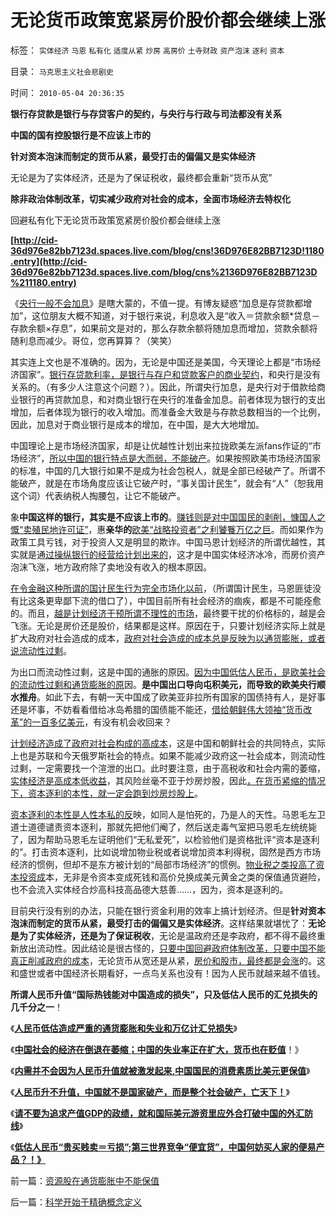 # 无论货币政策宽紧房价股价都会继续上涨

标签： `实体经济` `马恩` `私有化` `适度从紧` `炒房` `高房价` `土寺财政` `资产泡沫` `逐利` `资本` 

目录： `马克思主义社会悲剧史`

时间： `2010-05-04 20:36:35`

**银行存贷款是银行与存贷客户的契约，与央行与行政与司法都没有关系**

**中国的国有控股银行是不应该上市的**

**针对资本泡沫而制定的货币从紧，最受打击的偏偏又是实体经济**

无论是为了实体经济，还是为了保证税收，最终都会重新“货币从宽”

**除非政治体制改革，切实减少政府对社会的成本，全面市场经济去特权化**

回避私有化下无论货币政策宽紧房价股价都会继续上涨

**[http://cid-36d976e82bb7123d.spaces.live.com/blog/cns!36D976E82BB7123D!1180.entry](http://cid-36d976e82bb7123d.spaces.live.com/blog/cns%2136D976E82BB7123D%211180.entry)**

《[央行一般不会加息](../../../2010/4/27/加息对央行对消费都不是好选择.md)》是瞎大蒙的，不值一提。有博友疑惑“加息是存贷款都增加”，这位朋友大概不知道，对于银行来说，利息收入是“收入＝贷款余额*贷息－存款余额×存息”，如果前文是对的，那么存款余额将随加息而增加，贷款余额将随利息而减少。哥位，您再算算？（笑笑）

其实连上文也是不准确的。因为，无论是中国还是美国，今天理论上都是“市场经济国家”。[银行存贷款利率，是银行与存户和贷款客户的商业契约](../../../2010/1/28/投机如何才能危害社会？.md)，和央行是没有关系的。（有多少人注意这个问题？）。因此，所谓央行加息，是央行对于借款给商业银行的再贷款加息，和对商业银行在央行的准备金加息。前者体现为银行的支出增加，后者体现为银行的收入增加。而准备金大致是与存款总数相当的一个比例，因此，加息对于商业银行是成本的增加，在中国，是大大地增加。

中国理论上是市场经济国家，却是让优越性计划出来拉拢欧美左派fans作证的“市场经济”，[所以中国的银行特点是大而弱，不能破产](../../../2009/8/13/改革关键的战区是银行造小造强承担责任的改革.md)。如果按照欧美市场经济国家的标准，中国的几大银行如果不是成为社会包税人，就是全部已经破产了。所谓不能破产，就是在市场角度应该让它破产时，“事关国计民生”，就会有“人”（恕我用这个词）代表纳税人掏腰包，让它不能破产。

象**中国这样的银行，其实是不应该上市的**。[赚钱则是对中国国民的剥削，慷国人之慨“卖殖民地许可证”](../../../2009/8/8/政策是不能卖的，不值钱的国企根本卖不动.md)，惠**亲华的**[欧美“战略投资者”之利饕餮万亿之巨](../../../2007/9/2/外资饕餮国有银行改制疯赚10000亿.md)。而如果作为政策工具亏钱，对于投资人又是明显的欺诈。中国马恩计划经济的所谓优越性，其实就是通[过操纵银行的经营给计划出来的](../../../2009/12/26/“看得见的手”催化了大萧条.md)，这才是中国实体经济冰冷，而房价资产泡沫飞涨，地方政府除了卖地没有收入的根本原因。

[在令金融这种所谓的国计民生行为完全市场化以前](../../../2008/9/11/楼价下跌对银行的打击远比传说中的断供大.md)，（所谓国计民生，马恩匪徒没有比这条更卑鄙下流的借口了），中国目前所有社会经济的痼疾，都是不可能痊愈的。而且，[越是计划经济干预所谓不理性的市场](../../../2009/4/6/“市场不理性”道德借口操纵利益剥夺和财富转移.md)，最终要干扰的价格标的，越是会飞涨。无论是房价还是股价，结果都是这样。原因在于，只要计划经济实际上就是扩大政府对社会造成的成本，[政府对社会造成的成本总是反映为以通货膨胀，或者说流动性过剩](../../../2010/4/24/人民币低估造成恶性通货膨胀和失业和万亿损失.md)。

为出口而流动性过剩，这是中国的通胀的原因。[因为中国低估人民币，是欧美社会的流动性过剩和通货膨胀的原](../../../2009/7/29/中美互动的经济危机.md)因。**是中国出口导向屯积美元，而导致的欧美央行顺水推舟**。如此下去，有朝一天中国成了欧美亚非拉所有国家的国债持有人，是好事还是坏事，不妨看看借给冰岛希腊的国债能不能还，[借给朝鲜伟大领袖“货币改革”的一百多亿美元](../../../2010/1/10/朝鲜货币抢劫即将进入第二幕：恶性通货膨胀.md)，有没有机会收回来？

[计划经济造成了政府对社会构成的高成本](../../../2010/2/26/行政是社会的成本，而腐败是行政的成本.md)，这是中国和朝鲜社会的共同特点，实际上也是苏联和今天俄罗斯社会的特点。如果不能减少政府这一社会成本，则流动性过剩，一定需要找一个渲泄的出口。此时要注意，由于高税收和社会内需的萎缩，[实体经济是高成本低收益](../../../2009/8/7/生意难做，打肿脸充胖子的民营企业家.md)，其风险丝毫不亚于炒房炒股，因此[，在货币紧缩的情况下，资本逐利的本性，就一定会跑到炒房炒股上](../../../2008/6/8/天地良心！房价终究会涨的.md)。

[资本逐利的本性是人性本私的反](../../../2009/11/9/“资本逐利”是人类行为第三个次级需求本能.md)映，如同人是怕死的，乃是人的天性。马恩毛左卫道士道德谴责资本逐利，那就先把他们阉了，然后送走毒气室把马恩毛左统统毙了，因为帮助马恩毛左证明他们“无私爱死”，以检验他们是资格批评“资本是逐利的”。打击资本逐利，比如说增加物业税或者说增加资本利得税，固然是西方市场经济的惯例，但却不是东方被计划的“局部市场经济”的惯例。[物业税之类投高了资本投资成](../../../2010/1/7/推出物业税房价会进一步上升.md)本，无非是令资本变成死钱和高价兑换成美元黄金之类的保值通货避险，也不会流入实体经合炒高科技高品德大慈善……，因为，资本是逐利的。

目前央行没有别的办法，只能在银行资金利用的效率上搞计划经济。但是**针对资本泡沫而制定的货币从紧，最受打击的偏偏又是实体经济**。这样结果就堪忧了：**无论是为了实体经济，还是为了保证税收**，无论是温政府还是李政府，都不得不最终重新放出流动性。因此结论是很古怪的，[只要中国回避政府体制改革，只要中国不能真正削减政府的成本](../../../2009/7/29/市场经济去特权化的真正利益阻力.md)，无论货币从宽还是从紧，[房价和股市，最终都是会涨](../../../2008/5/27/硬需求来自银行信贷任务，房价极端下还可以再涨一倍.md)的。这和盛世或者中国经济长期看好，一点鸟关系也没有！因为人民币就越来越不值钱。

**所谓人民币升值“国际热钱能对中国造成的损失”，只及低估人民币的汇兑损失的几千分之一**！

《[**人民币低估造成严重的通货膨胀和失业和万亿计汇兑损失**](../../../2010/4/24/人民币低估造成恶性通货膨胀和失业和万亿损失.md)》

《[**中国社会的经济在倒退在萎缩；中国的失业率正在扩大，货币也在贬值**](../../../2010/4/25/中国经济“增长”消费上是倒退.md)！》

《[**内需并不会因为人民币升值就被激发起来,中国国民的消费素质比美元更保值**](../../../2010/4/25/内需并不会因为人民币升值就被拉动.md)》

《[**人民币升不升值，中国就不是国家破产，而是整个社会破产，亡天下！**](../../../2010/4/25/人民币不升值必死！人民币缓慢升值找死！.md)》

《[**请不要为追求产值GDP的政绩，就和国际美元游资里应外合打破中国的外汇防线**](../../../2010/4/26/请勿与国际游资里应外合打破中国防线.md)》

《[**低估人民币“贵买贱卖＝亏损”;第三世界竞争“便宜货”，中国何妨买人家的便易产品？！》**](../../../2010/4/26/低估人民币“贵买贱卖＝全民亏损”.md)



前一篇：[资源股在通货膨胀中不能保值](../../../2010/5/4/资源股在通货膨胀中不能保值.md)

后一篇：[科学开始于精确概念定义](../../../2010/5/4/科学开始于精确概念定义.md)